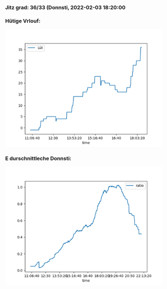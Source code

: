 ### Jitz grad: 36/33 (Donnsti, 2022-02-03 18:20:00

### Hütige Vrlouf:
![Graph](Today.png)

### E durschnittleche Donnsti:
![Graph](Donnsti.png)